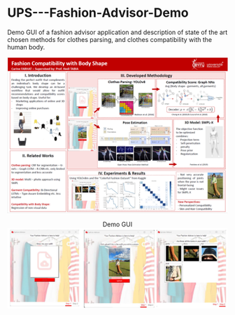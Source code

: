 # UPS---Fashion-Advisor-Demo
Demo GUI of a fashion advisor application and description of state of the art chosen methods for clothes parsing, and clothes compatibility with the human body.


<p align="center">
    <img src="poster.png"><br/>
</p>

<p align="center">
    Demo GUI
    <img src="GUI_image.png"><br/>
</p>
